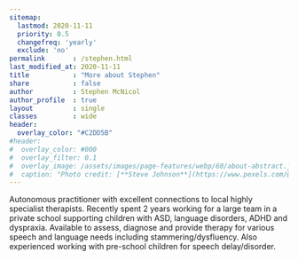 ```yaml
---
sitemap:
  lastmod: 2020-11-11
  priority: 0.5
  changefreq: 'yearly'
  exclude: 'no'
permalink       : /stephen.html
last_modified_at: 2020-11-11
title           : "More about Stephen"
share           : false
author          : Stephen McNicol
author_profile  : true
layout          : single
classes         : wide
header:
  overlay_color: "#C2DD5B"
#header:
#  overlay_color: #000
#  overlay_filter: 0.1
#  overlay_image: /assets/images/page-features/webp/60/about-abstract.jpg
#  caption: "Photo credit: [**Steve Johnson**](https://www.pexels.com/@steve)"
---
```

Autonomous practitioner with excellent connections to local highly specialist therapists. Recently spent 2 years working for a large team in a private school supporting children with ASD, language disorders, ADHD and dyspraxia. Available to assess, diagnose and provide therapy for various speech and language needs including stammering/dysfluency. Also experienced working with pre-school children for speech delay/disorder.